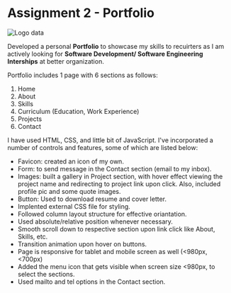 # Assignment 2 - Portfolio

![Logo data](/Web_Design_002771031/img/readme_logo.png?raw=true "Porfolio Logo")

Developed a personal **Portfolio** to showcase my skills to recuirters as I am actively looking for **Software Development/ Software Engineering Interships** at better organization.

Portfolio includes 1 page with 6 sections as follows:

1. Home
2. About
3. Skills
4. Curriculum (Education, Work Experience)
5. Projects
6. Contact

I have used HTML, CSS, and little bit of JavaScript. I've incorporated a number of controls and features, some of which are listed below:

- Favicon: created an icon of my own.
- Form: to send message in the Contact section (email to my inbox).
- Images: built a gallery in Project section, with hover effect viewing the project name and redirecting to project link upon click. Also, included profile pic and some quote images.
- Button: Used to download resume and cover letter.
- Implented external CSS file for styling.
- Followed column layout structure for effective oriantation.
- Used absolute/relative position whenever necessary.
- Smooth scroll down to respective section upon link click like About, Skills, etc.
- Transition animation upon hover on buttons.
- Page is responsive for tablet and mobile screen as well (<980px, <700px)
- Added the menu icon that gets visible when screen size <980px, to select the sections.
- Used mailto and tel options in the Contact section.

